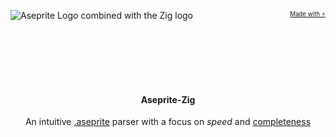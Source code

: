 <img alt="Aseprite Logo combined with the Zig logo" src="https://github.com/ZackeryRSmith/aseprite-zig/assets/72983221/3c65e3de-8fc9-41f9-995f-429dcae976b6" align="left"></img>

<div align="right">
  <sup><sub><a href="https://ziglang.org/">Made with ⚡</a></sub></sup>
</div>

<br /><br /><br /><br /><br />

<div align="center">
  <h4>Aseprite-Zig</h4>
  An intuitive <a href="https://github.com/aseprite/aseprite/blob/main/docs/ase-file-specs.md">.aseprite</a> parser with a focus on <i>speed</i> and <ins>completeness</ins>
</div>

<!--
<div align="center">
<h4><a href="https://github.com/ZackeryRSmith/aseprite-zig#about">❔ About</a> - <a href="https://github.com/anic17/Newtrodit-LCL#features">💡 Features</a> - <a href="https://github.com/anic17/aseprite-zig#docs">📖 Docs</a></h4>
</div>-->
